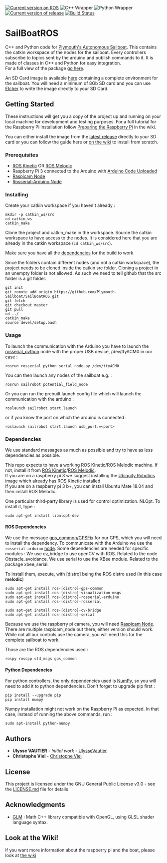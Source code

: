 [![Current version on ROS](https://img.shields.io/badge/ROS-Melodic-blue.svg)](http://wiki.ros.org/melodic)
![C++ Wrapper](https://img.shields.io/badge/C%2B%2B-100%25-green.svg)
![Python Wrapper](https://img.shields.io/badge/Python-100%25-green.svg)
[![Current version of release](https://img.shields.io/github/release/Plymouth-Sailboat/SailBoatROS/all.svg)](https://github.com/Plymouth-Sailboat/SailBoatROS/releases/latest)
[![Build Status](https://travis-ci.org/Plymouth-Sailboat/SailBoatROS.svg?branch=master)](https://travis-ci.org/Plymouth-Sailboat/SailBoatROS)

# SailBoatROS

C++ and Python code for [Plymouth's Autonomous Sailboat](https://plymouth-sailboat.github.io/). This contains the catkin workspace of the nodes for the sailboat. Every controllers subscribe to topics sent by the arduino and publish commands to it. It is made of classes in C++ and Python for easy integration.  
For a full view of the package [go here](https://github.com/Plymouth-Sailboat/SailBoatROS/wiki/Sailrobot-Package).

An SD Card image is available [here](https://github.com/Plymouth-Sailboat/SailBoatROS/releases/latest) containing a complete environment for the sailboat. You will need a minimum of 8Gb SD card and you can use [Etcher](https://etcher.io/) to write the image directly to your SD Card.

## Getting Started

These instructions will get you a copy of the project up and running on your local machine for development and testing purposes. For a full tutorial for the Raspberry Pi installation follow [Preparing the Raspberry Pi](https://github.com/Plymouth-Sailboat/SailBoatROS/wiki/Preparing-the-Raspberry-Pi) in the wiki.

You can either install the image from the [latest release](https://github.com/Plymouth-Sailboat/SailBoatROS/releases/latest) directly to your SD card or you can follow the guide here or [on the wiki](https://github.com/Plymouth-Sailboat/SailBoatROS/wiki/Preparing-the-Raspberry-Pi) to install from scratch.

### Prerequisites

- [ROS Kinetic](http://wiki.ros.org/kinetic) OR [ROS Melodic](http://wiki.ros.org/melodic)
- Raspberry Pi 3 connected to the Arduino with [Arduino Code Uploaded](https://github.com/Plymouth-Sailboat/SailBoatArduinoInterface)
- [Raspicam Node](https://github.com/UbiquityRobotics/raspicam_node)
- [Rosserial-Arduino Node](http://wiki.ros.org/rosserial_arduino)

### Installing

Create your catkin workspace if you haven't already :

```
mkdir -p catkin_ws/src
cd catkin_ws
catkin_make
```

Clone the project and catkin_make in the workspace. Source the catkin workspace to have access to the nodes. It is considered here that you are already in the catkin workspace (`cd catkin_ws/src`).

Make sure you have all the [dependencies](https://github.com/Plymouth-Sailboat/SailBoatROS#dependencies) for the build to work.

Since the folders contain different nodes (and not a catkin workspace), the project needs to be cloned inside the catkin src folder. Cloning a project in an unempty folder is not allowed. As such we need to tell github that the src folder is a git folder.

```
git init
git remote add origin https://github.com/Plymouth-Sailboat/SailBoatROS.git
git fetch
git checkout master
git pull
cd ../
catkin_make
source devel/setup.bash
```

### Usage

To launch the communication with the Arduino you have to launch the [rosserial_python](http://wiki.ros.org/rosserial_python) node with the proper USB device, /dev/ttyACM0 in our case :

```
rosrun rosserial_python serial_node.py /dev/ttyACM0
```

You can then launch any nodes of the sailboat e.g. :

```
rosrun sailrobot potential_field_node
```

Or you can run the prebuilt launch config file which will launch the communication with the arduino :

```
roslaunch sailrobot start.launch
```

or if you know the port on which the arduino is connected :

```
roslaunch sailrobot start.launch usb_port:=<port>
```

### Dependencies

We use standard messages as much as possible and try to have as less dependencies as possible.

This repo expects to have a working ROS Kinetic/ROS Melodic machine. If not, install it from [ROS Kinetic](http://wiki.ros.org/kinetic/Installation)/[ROS Melodic](http://wiki.ros.org/melodic/Installation).  
If you are on a raspberry pi 3 we suggest installing the [Ubiquity Robotics image](https://downloads.ubiquityrobotics.com/) which already has ROS Kinetic installed.  
If you are on a raspberry pi 3 b+, you can install Ubuntu Mate 18.04 and then install ROS Melodic.

One particular third-party library is used for control optimization. NLOpt. To install it, type :  
```
sudo apt-get install libnlopt-dev
```

#### ROS Dependencies
We use the message [gps_common/GPSFix](http://docs.ros.org/hydro/api/gps_common/html/msg/GPSFix.html) for our GPS, which you will need to install the dependency.
To communicate with the Arduino we use the `rosserial-arduino` [node](http://wiki.ros.org/rosserial_arduino).
Some dependencies are needed for specific modules :
We use cv_bridge to use openCV with ROS. Related to the node Obstacle_avoidance.
We use serial to use the XBee module. Related to the package xbee_serial.

To install them, execute, with [distro] being the ROS distro used (in this case __melodic__)
```
sudo apt-get install ros-[distro]-gps-common
sudo apt-get install ros-[distro]-visualization-msgs
sudo apt-get install ros-[distro]-rosserial-arduino
sudo apt-get install ros-[distro]-rosserial

sudo apt-get install ros-[distro]-cv-bridge
sudo apt-get install ros-[distro]-serial
```

Because we use the raspberry pi camera, you will need [Raspicam Node](https://github.com/UbiquityRobotics/raspicam_node). There are multiple raspicam_node out there, either version should work. While not all our controls use the camera, you will need this for the complete sailboat to work.

Those are the ROS dependencies used :

```
rospy roscpp std_msgs gps_common
```
#### Python Dependencies
For python controllers, the only dependencies used is [NumPy](http://www.numpy.org/), so you will need to add it to python dependencies. Don't forget to upgrade pip first :
```
pip install --upgrade pip
pip install numpy
```
Numpy installation might not work on the Raspberry Pi as expected. In that case, instead of running the above commands, run :  
```
sudo apt-install python-numpy
```

## Authors

* **Ulysse VAUTIER** - *Initial work* - [UlysseVautier](https://ulyssevautier.github.io/)
* **Christophe Viel** - [Christophe Viel](https://www.researchgate.net/profile/Christophe_Viel)

## License

This project is licensed under the GNU General Public License v3.0 - see the [LICENSE.md](LICENSE.md) file for details

## Acknowledgments
* [GLM](https://github.com/g-truc/glm) : Math C++ library compatible with OpenGL, using GLSL shader language syntax.

## Look at the Wiki!
If you want more information about the raspberry pi and the boat, please look at [the wiki](https://github.com/Plymouth-Sailboat/SailBoatROS/wiki)
